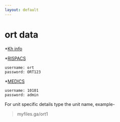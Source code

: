 ```yaml
---
layout: default
---
```


# ort data


*[Kh info](http://172.16.7.105)

*[RISPACS](http://172.16.8.100/Physician?loginTo=RIS)

```
username: ort
password: ORT123
```

*[MEDICS](http://172.16.7.196/medics/UDesktop?mode=0)

```
username: 10101
password: admin
```

For unit specific details type the unit name, example-
>myfiles.ga/ort1
